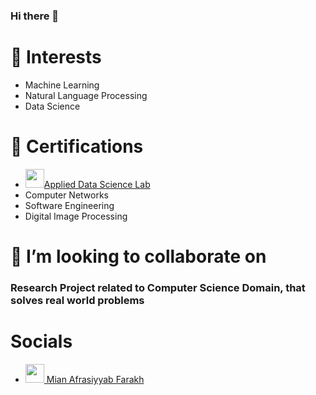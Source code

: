 ### Hi there 👋

# 🔭  Interests
- Machine Learning
- Natural Language Processing
- Data Science

# 🌱 Certifications
- <a href="https://www.credly.com/badges/882722df-bf7c-4487-a08a-e7fbd3168793/linked_in_profile"><img src="https://media.licdn.com/dms/image/v2/D4E0BAQESEDfB20bR6A/company-logo_100_100/company-logo_100_100/0/1712845289109/worldquant_university_logo?e=1747872000&v=beta&t=CjYkQqaaD2vf60D5211LcwnazQMrom4zkBNTqJhCyKs" width="30" height="30" />Applied Data Science Lab</a> 
- Computer Networks
- Software Engineering
- Digital Image Processing

# 👯 I’m looking to collaborate on 
### Research Project related to Computer Science Domain, that solves real world problems

# Socials

- <a href="https://www.linkedin.com/in/mian-afrasiyyab-f-1998091ab/"><img src="https://cdn.worldvectorlogo.com/logos/linkedin-icon.svg" width="30" height="30" /> Mian Afrasiyyab Farakh</a>



<!--
**mianafraf/mianafraf** is a ✨ _special_ ✨ repository because its `README.md` (this file) appears on your GitHub profile.


Here are some ideas to get you started:

- 🔭 I’m currently working on ...
- 🌱 I’m currently learning ...
- 👯 I’m looking to collaborate on ...
- 🤔 I’m looking for help with ...
- 💬 Ask me about ...
- 📫 How to reach me: ...
- 😄 Pronouns: ...
- ⚡ Fun fact: ...
-->
